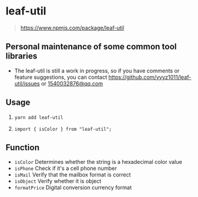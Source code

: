 # leaf-util

> https://www.npmjs.com/package/leaf-util

## Personal maintenance of some common tool libraries

- The leaf-util is still a work in progress, so if you have comments or feature suggestions, you can contact https://github.com/yyyz1011/leaf-util/issues or 1540032876@qq.com

## Usage

1. `yarn add leaf-util`

2. `import { isColor } from "leaf-util";`

## Function

- `isColor` Determines whether the string is a hexadecimal color value
- `isPhone` Check if it's a cell phone number
- `isMail` Verify that the mailbox format is correct
- `isObject` Verify whether it is object
- `formatPrice` Digital conversion currency format
